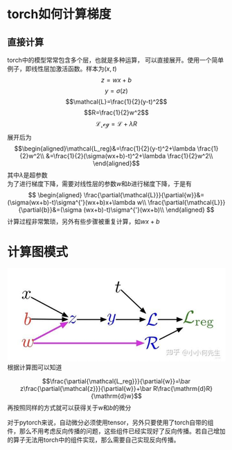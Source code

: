 # torch如何计算梯度
## 直接计算
torch中的模型常常包含多个层，也就是多种运算，
可以直接展开。使用一个简单例子，即线性层加激活函数。样本为$(x,t)$
$$ z=wx+b$$
$$y=\sigma(z)$$
$$\mathcal{L}=\frac{1}{2}(y-t)^2$$
$$R=\frac{1}{2}w^2$$
$$\mathcal{L_reg}=\mathcal{L}+\lambda R$$
展开后为
$$\begin{aligned}\mathcal{L_reg}&=\frac{1}{2}(y-t)^2+\lambda \frac{1}{2}w^2\\
&=\frac{1}{2}(\sigma(wx+b)-t)^2+\lambda \frac{1}{2}w^2\\
\end{aligned}$$
其中$\lambda$是超参数  
为了进行梯度下降，需要对线性层的参数$w$和$b$进行梯度下降，于是有
$$
\begin{aligned}
\frac{\partial{\mathcal{L}}}{\partial{w}}&=(\sigma(wx+b)-t)\sigma^{'}(wx+b)x+\lambda w\\
\frac{\partial{\mathcal{L}}}{\partial{b}}&=(\sigma (wx+b)-t)\sigma^{'}(wx+b)\\
\end{aligned}
$$
计算过程非常繁琐，另外有些步骤被重复计算，如$wx+b$

# 计算图模式

![compute_graph](./compute_graph.png) 
根据计算图可以知道

$$\frac{\partial{\mathcal{L_reg}}}{\partial{w}}=\bar z\frac{\partial{\mathcal{z}}}{\partial{w}}+\bar R\frac{\mathrm{d}R}{\mathrm{d}w}$$
再按照同样的方式就可以获得关于$w$和$b$的微分

对于pytorch来说，自动微分必须使用tensor，另外只要使用了torch自带的组件，那么不用考虑反向传播的问题，这些组件已经实现好了反向传播。若自己增加的算子无法用torch中的组件实现，那么需要自己实现反向传播。

